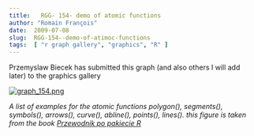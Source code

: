 ```yaml
---
title:   RGG- 154- demo of atomic functions
author: "Romain François"
date:  2009-07-08
slug:  RGG-154--demo-of-atimoc-functions
tags:  [ "r graph gallery", "graphics", "R" ]
---
```

<div class="post-content">
<p>Przemyslaw Biecek has submitted this graph (and also others I will add later) to the graphics gallery</p>

<a href="http://addictedtor.free.fr/graphiques/RGraphGallery.php?graph=154"><img src="/public/posts/graphgallery/graph_154_m.jpg" alt="graph_154.png" style="margin: 0 auto; display: block;" title="graph_154.png, juil. 2009"></a>

<p><em>A list of examples for the atomic functions polygon(), segments(), symbols(), arrows(), curve(), abline(), points(), lines(). 
this figure is taken from the book <a href="http://www.biecek.pl/R/R.pdf">Przewodnik po pakiecie R</a></em></p>
</div>
